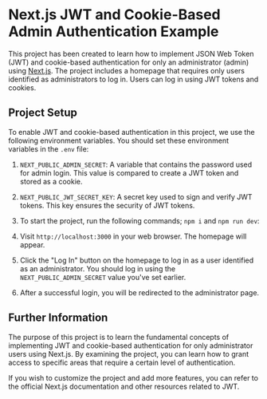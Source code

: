 # Next.js JWT and Cookie-Based Admin Authentication Example

This project has been created to learn how to implement JSON Web Token (JWT) and cookie-based authentication for only an administrator (admin) using [Next.js](https://nextjs.org/). The project includes a homepage that requires only users identified as administrators to log in. Users can log in using JWT tokens and cookies.

## Project Setup

To enable JWT and cookie-based authentication in this project, we use the following environment variables. You should set these environment variables in the `.env` file:

1. `NEXT_PUBLIC_ADMIN_SECRET`: A variable that contains the password used for admin login. This value is compared to create a JWT token and stored as a cookie.

2. `NEXT_PUBLIC_JWT_SECRET_KEY`: A secret key used to sign and verify JWT tokens. This key ensures the security of JWT tokens.


3. To start the project, run the following commands; `npm i` and `npm run dev`:

4. Visit `http://localhost:3000` in your web browser. The homepage will appear.

5. Click the "Log In" button on the homepage to log in as a user identified as an administrator. You should log in using the `NEXT_PUBLIC_ADMIN_SECRET` value you've set earlier.

6. After a successful login, you will be redirected to the administrator page.

## Further Information

The purpose of this project is to learn the fundamental concepts of implementing JWT and cookie-based authentication for only administrator users using Next.js. By examining the project, you can learn how to grant access to specific areas that require a certain level of authentication.

If you wish to customize the project and add more features, you can refer to the official Next.js documentation and other resources related to JWT.

##

